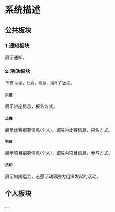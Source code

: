 # 系统描述  
## 公共板块
### 1.通知板块
展示通知。
### 2.活动板块
下有 `讲座`，`比赛`，`项目`，`活动`子版块。
#### `讲座`
展示讲座信息，报名方式。
#### `比赛`
展示比赛招募信息(个人)，或院内比赛信息，报名方式。
#### `项目`
展示项目招募信息(个人)，或院内项目信息，参与方式。
#### `活动`
展示如院运会，志愿活动等院内组织发起的活动。  
## 个人板块
...  
